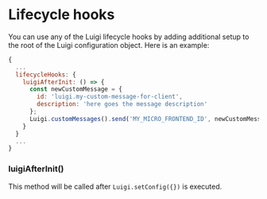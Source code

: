 <!-- meta
{
  "node": {
    "label": "Lifecycle hooks",
    "category": {
      "label": "Luigi Core"
    },
    "metaData": {
      "categoryPosition": 2,
      "position": 8
    }
  }
}
meta -->

# Lifecycle hooks

You can use any of the Luigi lifecycle hooks by adding additional setup to the root of the Luigi configuration object. Here is an example:

```javascript
{
  ...
  lifecycleHooks: {
    luigiAfterInit: () => {
      const newCustomMessage = {
        id: 'luigi.my-custom-message-for-client',
        description: 'here goes the message description'
      };
      Luigi.customMessages().send('MY_MICRO_FRONTEND_ID', newCustomMessage);
    }
  }
  ...
}
```

### luigiAfterInit()

This method will be called after `Luigi.setConfig({})` is executed. 

